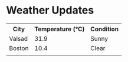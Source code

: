 # Weather Updates

<!-- WEATHER-UPDATE-START -->
<table><tr><th>City</th><th>Temperature (°C)</th><th>Condition</th></tr><tr><td>Valsad</td><td>31.9</td><td>Sunny</td></tr><tr><td>Boston</td><td>10.4</td><td>Clear</td></tr><tr><td></td><td></td><td></td></tr></table>
<!-- WEATHER-UPDATE-END -->
